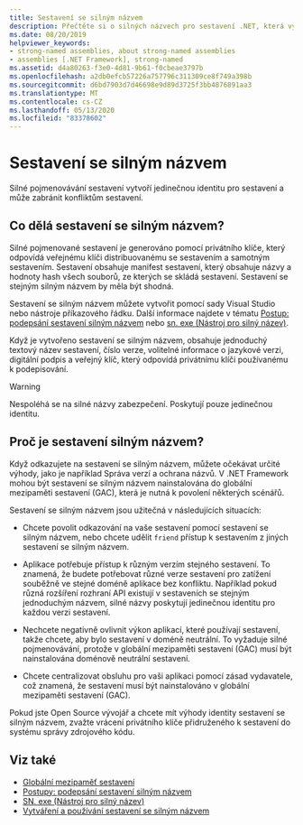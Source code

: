 ```yaml
---
title: Sestavení se silným názvem
description: Přečtěte si o silných názvech pro sestavení .NET, která vytvoří jedinečnou identitu pro sestavení a může zabránit konfliktům sestavení.
ms.date: 08/20/2019
helpviewer_keywords:
- strong-named assemblies, about strong-named assemblies
- assemblies [.NET Framework], strong-named
ms.assetid: d4a80263-f3e0-4d81-9b61-f0cbeae3797b
ms.openlocfilehash: a2db0efcb57226a757796c311309ce8f749a398b
ms.sourcegitcommit: d6bd7903d7d46698e9d89d3725f3bb4876891aa3
ms.translationtype: MT
ms.contentlocale: cs-CZ
ms.lasthandoff: 05/13/2020
ms.locfileid: "83378602"
---
```

# <a name="strong-named-assemblies"></a>Sestavení se silným názvem

Silné pojmenovávání sestavení vytvoří jedinečnou identitu pro sestavení a může zabránit konfliktům sestavení.

## <a name="what-makes-a-strong-named-assembly"></a>Co dělá sestavení se silným názvem?

Silné pojmenované sestavení je generováno pomocí privátního klíče, který odpovídá veřejnému klíči distribuovanému se sestavením a samotným sestavením. Sestavení obsahuje manifest sestavení, který obsahuje názvy a hodnoty hash všech souborů, ze kterých se skládá sestavení. Sestavení se stejným silným názvem by měla být shodná.

Sestavení se silným názvem můžete vytvořit pomocí sady Visual Studio nebo nástroje příkazového řádku. Další informace najdete v tématu [Postup: podepsání sestavení silným názvem](sign-strong-name.md) nebo [sn. exe (Nástroj pro silný název)](../../framework/tools/sn-exe-strong-name-tool.md).

Když je vytvořeno sestavení se silným názvem, obsahuje jednoduchý textový název sestavení, číslo verze, volitelné informace o jazykové verzi, digitální podpis a veřejný klíč, který odpovídá privátnímu klíči používanému k podepisování.

> [!WARNING]
> Nespoléhá se na silné názvy zabezpečení. Poskytují pouze jedinečnou identitu.

## <a name="why-strong-name-your-assemblies"></a>Proč je sestavení silným názvem?

Když odkazujete na sestavení se silným názvem, můžete očekávat určité výhody, jako je například Správa verzí a ochrana názvů. V .NET Framework mohou být sestavení se silným názvem nainstalována do globální mezipaměti sestavení (GAC), která je nutná k povolení některých scénářů.

Sestavení se silným názvem jsou užitečná v následujících situacích:

- Chcete povolit odkazování na vaše sestavení pomocí sestavení se silným názvem, nebo chcete udělit `friend` přístup k sestavením z jiných sestavení se silným názvem.

- Aplikace potřebuje přístup k různým verzím stejného sestavení. To znamená, že budete potřebovat různé verze sestavení pro zatížení souběžně ve stejné doméně aplikace bez konfliktu. Například pokud různá rozšíření rozhraní API existují v sestaveních se stejným jednoduchým názvem, silné názvy poskytují jedinečnou identitu pro každou verzi sestavení.

- Nechcete negativně ovlivnit výkon aplikací, které používají sestavení, takže chcete, aby bylo sestavení v doméně neutrální. To vyžaduje silné pojmenovávání, protože v globální mezipaměti sestavení (GAC) musí být nainstalována doménově neutrální sestavení.

- Chcete centralizovat obsluhu pro vaši aplikaci pomocí zásad vydavatele, což znamená, že sestavení musí být nainstalováno v globální mezipaměti sestavení (GAC).

Pokud jste Open Source vývojář a chcete mít výhody identity sestavení se silným názvem, zvažte vrácení privátního klíče přidruženého k sestavení do systému správy zdrojového kódu.

## <a name="see-also"></a>Viz také

- [Globální mezipaměť sestavení](../../framework/app-domains/gac.md)
- [Postupy: podepsání sestavení silným názvem](sign-strong-name.md)
- [SN. exe (Nástroj pro silný název)](../../framework/tools/sn-exe-strong-name-tool.md)
- [Vytváření a používání sestavení se silným názvem](create-use-strong-named.md)
